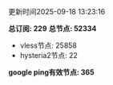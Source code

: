 更新时间2025-09-18 13:23:16

**总订阅: 229**
**总节点: 52334**
- vless节点: 25858
- hysteria2节点: 22

**google ping有效节点: 365**
